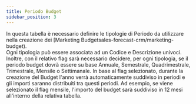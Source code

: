 ```yaml
---
title: Periodo Budget
sidebar_position: 3
---
```


In questa tabella è necessario definire le tipologie di Periodo da utilizzare nella creazione dei [Marketing Budgetsales-forecast-crm/marketing-budget).     
Ogni tipologia può essere associata ad un Codice e Descrizione univoci. Inoltre, con il relativo flag sarà necessario decidere, per ogni tipologia, se il periodo budget dovrà essere su base Annuale, Semestrale, Quadrimestrale, Trimestrale, Mensile o Settimanale. 
In base al flag selezionato, durante la creazione del Budget l'anno verrà automaticamente suddiviso in periodi e gli importi saranno distribuiti tra questi periodi. Ad esempio, se viene selezionato il flag mensile, l'importo del budget sarà suddiviso in 12 mesi all'interno della relativa tabella.




